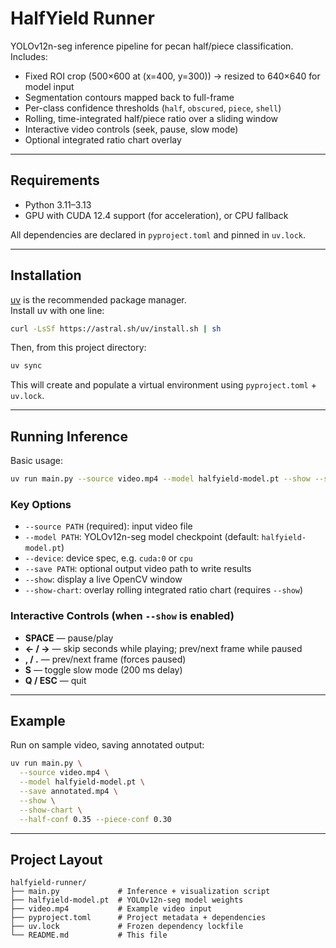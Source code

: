 # HalfYield Runner

YOLOv12n-seg inference pipeline for pecan half/piece classification.  
Includes:

- Fixed ROI crop (500×600 at (x=400, y=300)) → resized to 640×640 for model input  
- Segmentation contours mapped back to full-frame  
- Per-class confidence thresholds (`half`, `obscured`, `piece`, `shell`)  
- Rolling, time-integrated half/piece ratio over a sliding window  
- Interactive video controls (seek, pause, slow mode)  
- Optional integrated ratio chart overlay  

---

## Requirements

- Python 3.11–3.13  
- GPU with CUDA 12.4 support (for acceleration), or CPU fallback  

All dependencies are declared in `pyproject.toml` and pinned in `uv.lock`.

---

## Installation

[uv](https://github.com/astral-sh/uv) is the recommended package manager.  
Install uv with one line:

```bash
curl -LsSf https://astral.sh/uv/install.sh | sh
```

Then, from this project directory:

```bash
uv sync
```

This will create and populate a virtual environment using `pyproject.toml` + `uv.lock`.

---

## Running Inference

Basic usage:

```bash
uv run main.py --source video.mp4 --model halfyield-model.pt --show --show-chart
```

### Key Options

- `--source PATH` (required): input video file  
- `--model PATH`: YOLOv12n-seg model checkpoint (default: `halfyield-model.pt`)  
- `--device`: device spec, e.g. `cuda:0` or `cpu`  
- `--save PATH`: optional output video path to write results  
- `--show`: display a live OpenCV window  
- `--show-chart`: overlay rolling integrated ratio chart (requires `--show`)  

### Interactive Controls (when `--show` is enabled)

- **SPACE** — pause/play  
- **← / →** — skip seconds while playing; prev/next frame while paused  
- **, / .** — prev/next frame (forces paused)  
- **S** — toggle slow mode (200 ms delay)  
- **Q / ESC** — quit  

---

## Example

Run on sample video, saving annotated output:

```bash
uv run main.py \
  --source video.mp4 \
  --model halfyield-model.pt \
  --save annotated.mp4 \
  --show \
  --show-chart \
  --half-conf 0.35 --piece-conf 0.30
```

---

## Project Layout

```
halfyield-runner/
├── main.py             # Inference + visualization script
├── halfyield-model.pt  # YOLOv12n-seg model weights
├── video.mp4           # Example video input
├── pyproject.toml      # Project metadata + dependencies
├── uv.lock             # Frozen dependency lockfile
└── README.md           # This file
```

